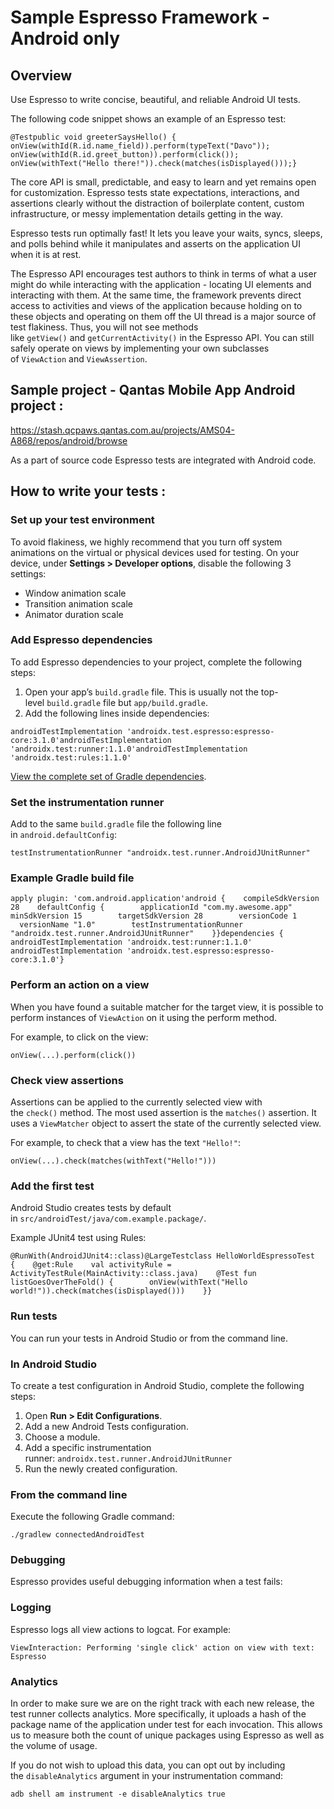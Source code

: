 # Sample Espresso Framework - Android only

## **Overview**

Use Espresso to write concise, beautiful, and reliable Android UI tests.

The following code snippet shows an example of an Espresso test:

    @Testpublic void greeterSaysHello() {    onView(withId(R.id.name_field)).perform(typeText("Davo"));    onView(withId(R.id.greet_button)).perform(click());    onView(withText("Hello there!")).check(matches(isDisplayed()));}

The core API is small, predictable, and easy to learn and yet remains
open for customization. Espresso tests state expectations, interactions,
and assertions clearly without the distraction of boilerplate content,
custom infrastructure, or messy implementation details getting in the
way.

Espresso tests run optimally fast! It lets you leave your waits, syncs,
sleeps, and polls behind while it manipulates and asserts on the
application UI when it is at rest.

The Espresso API encourages test authors to think in terms of what a
user might do while interacting with the application - locating UI
elements and interacting with them. At the same time, the framework
prevents direct access to activities and views of the application
because holding on to these objects and operating on them off the UI
thread is a major source of test flakiness. Thus, you will not see
methods like `getView()` and `getCurrentActivity()` in the Espresso API.
You can still safely operate on views by implementing your own
subclasses of `ViewAction` and `ViewAssertion`.

## **Sample project - Qantas Mobile App Android project :**

<https://stash.qcpaws.qantas.com.au/projects/AMS04-A868/repos/android/browse>

As a part of source code Espresso tests are integrated with Android
code.

## **How to write your tests :**

### Set up your test environment

To avoid flakiness, we highly recommend that you turn off system
animations on the virtual or physical devices used for testing. On your
device, under **Settings &gt; Developer options**, disable the following
3 settings:

-   Window animation scale
-   Transition animation scale
-   Animator duration scale

### Add Espresso dependencies

To add Espresso dependencies to your project, complete the following
steps:

1.  Open your app’s `build.gradle` file. This is usually not the
    top-level `build.gradle` file but `app/build.gradle`.
2.  Add the following lines inside dependencies:

<!-- -->

    androidTestImplementation 'androidx.test.espresso:espresso-core:3.1.0'androidTestImplementation 'androidx.test:runner:1.1.0'androidTestImplementation 'androidx.test:rules:1.1.0'

[View the complete set of Gradle
dependencies](https://developer.android.com/studio/build/dependencies).

### **Set the instrumentation runner**

Add to the same `build.gradle` file the following line
in `android.defaultConfig`:

    testInstrumentationRunner "androidx.test.runner.AndroidJUnitRunner"

### Example Gradle build file

    apply plugin: 'com.android.application'android {    compileSdkVersion 28    defaultConfig {        applicationId "com.my.awesome.app"        minSdkVersion 15        targetSdkVersion 28        versionCode 1        versionName "1.0"        testInstrumentationRunner "androidx.test.runner.AndroidJUnitRunner"    }}dependencies {    androidTestImplementation 'androidx.test:runner:1.1.0'    androidTestImplementation 'androidx.test.espresso:espresso-core:3.1.0'}

### Perform an action on a view

When you have found a suitable matcher for the target view, it is
possible to perform instances of `ViewAction` on it using the perform
method.

For example, to click on the view:

    onView(...).perform(click())

### Check view assertions

Assertions can be applied to the currently selected view with
the `check()` method. The most used assertion is
the `matches()` assertion. It uses a `ViewMatcher` object to assert the
state of the currently selected view.

For example, to check that a view has the text `"Hello!"`:

    onView(...).check(matches(withText("Hello!")))

### Add the first test

Android Studio creates tests by default
in `src/androidTest/java/com.example.package/`.

Example JUnit4 test using Rules:

  

    @RunWith(AndroidJUnit4::class)@LargeTestclass HelloWorldEspressoTest {    @get:Rule    val activityRule = ActivityTestRule(MainActivity::class.java)    @Test fun listGoesOverTheFold() {        onView(withText("Hello world!")).check(matches(isDisplayed()))    }}

### Run tests

You can run your tests in Android Studio or from the command line.

### In Android Studio

To create a test configuration in Android Studio, complete the following
steps:

1.  Open **Run &gt; Edit Configurations**.
2.  Add a new Android Tests configuration.
3.  Choose a module.
4.  Add a specific instrumentation
    runner: `androidx.test.runner.AndroidJUnitRunner`
5.  Run the newly created configuration.

### From the command line

Execute the following Gradle command:

    ./gradlew connectedAndroidTest

### Debugging

Espresso provides useful debugging information when a test fails:

### Logging

Espresso logs all view actions to logcat. For example:

    ViewInteraction: Performing 'single click' action on view with text: Espresso

### Analytics

In order to make sure we are on the right track with each new release,
the test runner collects analytics. More specifically, it uploads a hash
of the package name of the application under test for each invocation.
This allows us to measure both the count of unique packages using
Espresso as well as the volume of usage.

If you do not wish to upload this data, you can opt out by including
the `disableAnalytics` argument in your instrumentation command:

    adb shell am instrument -e disableAnalytics true

  
